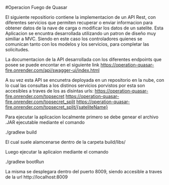 #Operacion Fuego de Quasar

El siguiente repositiorio contiene la implementacion de un API Rest, con diferentes servicios que permiten recuperar o enviar informacion para obtener datos de la nave de carga o modificar los datos de un satelite.
Esta Aplicacion se encuntra desarrollada utilizando un patron de diseño muy similiar a MVC. Siendo en este caso los controladores quienes se comunican tanto con los modelos y los servicios, para completar las solicitudes.


La documentacion de la API desarrollada con los diferentes endpoints que posee se puede encontar en el siguiente link https://operation-quasar-fire.onrender.com/api/swagger-ui/index.html

A su vez esta API se encunetra deployada en un repositorio en la nube, con lo cual las consultas a los distinos servicios porvistos por esta son accesibles a traves de los as disintas urls:
https://operation-quasar-fire.onrender.com/topsecret
https://operation-quasar-fire.onrender.com/topsecret_split
https://operation-quasar-fire.onrender.com/topsecret_split/{sateliteName}

Para ejecutar la aplicacion localmente primero se debe genear el archivo .JAR ejecutable mediante el comando

./gradlew build

El cual suele alamcenarse dentro de la carpeta build/libs/

Luego ejecutar la aplicaion mediante el comando

./gradlew bootRun

La misma se desplegara dentro del puerto 8009, siendo accesible a traves de la url http://localhost:8009

